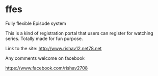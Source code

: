 ffes
====

Fully flexible Episode system

This is a kind of registration portal that users can register for watching series.
Totally made for fun purpose.

Link to the site: http://www.rishav12.net78.net

Any comments welcome on facebook

https://www.facebook.com/rishav2708
